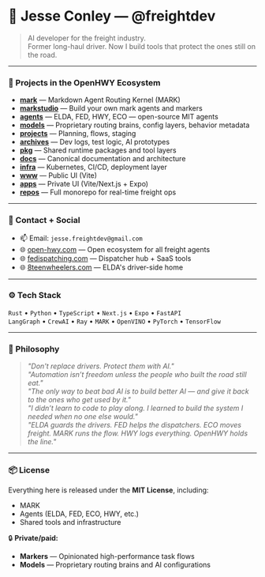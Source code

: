 # 👋 Jesse Conley — @freightdev

> AI developer for the freight industry.  
> Former long-haul driver. Now I build tools that protect the ones still on the road.

---

### 🚚 Projects in the OpenHWY Ecosystem

- **[mark](https://github.com/freightdev/mark)** — Markdown Agent Routing Kernel (MARK)
- **[markstudio](https://github.com/freightdev/markstudio)** — Build your own mark agents and markers
- **[agents](https://github.com/freightdev/agents)** — ELDA, FED, HWY, ECO — open-source MIT agents
- **[models](https://github.com/freightdev/models)** — Proprietary routing brains, config layers, behavior metadata
- **[projects](https://github.com/freightdev/projects)** — Planning, flows, staging
- **[archives](https://github.com/freightdev/archives)** — Dev logs, test logic, AI prototypes
- **[pkg](https://github.com/freightdev/pkg)** — Shared runtime packages and tool layers
- **[docs](https://github.com/freightdev/docs)** — Canonical documentation and architecture
- **[infra](https://github.com/freightdev/infra)** — Kubernetes, CI/CD, deployment layer
- **[www](https://github.com/freightdev/www)** — Public UI (Vite)
- **[apps](https://github.com/freightdev/apps)** — Private UI (Vite/Next.js + Expo)
- **[repos](https://github.com/freightdev/repos)** — Full monorepo for real-time freight ops

---

### 💼 Contact + Social

- 📫 Email: `jesse.freightdev@gmail.com`
- 🌐 [open-hwy.com](https://open-hwy.com) — Open ecosystem for all freight agents
- 🌐 [fedispatching.com](https://fedispatching.com) — Dispatcher hub + SaaS tools
- 🌐 [8teenwheelers.com](https://8teenwheelers.com) — ELDA's driver-side home

---

### ⚙️ Tech Stack

`Rust` • `Python` • `TypeScript` • `Next.js` • `Expo` • `FastAPI`  
`LangGraph` • `CrewAI` • `Ray` • `MARK` • `OpenVINO` • `PyTorch` • `TensorFlow`

---

### 🧠 Philosophy

> *"Don't replace drivers. Protect them with AI."*  
> *"Automation isn’t freedom unless the people who built the road still eat."*  
> *"The only way to beat bad AI is to build better AI — and give it back to the ones who get used by it."*  
> *"I didn’t learn to code to play along. I learned to build the system I needed when no one else would."*  
> *"ELDA guards the drivers. FED helps the dispatchers. ECO moves freight. MARK runs the flow. HWY logs everything. OpenHWY holds the line."*

---

### 📦 License

Everything here is released under the **MIT License**, including:
- MARK
- Agents (ELDA, FED, ECO, HWY, etc.)
- Shared tools and infrastructure

🔒 **Private/paid:**  
- **Markers** — Opinionated high-performance task flows  
- **Models** — Proprietary routing brains and AI configurations
